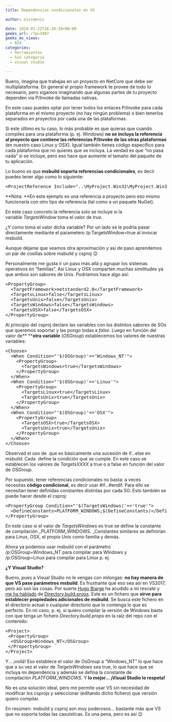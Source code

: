```yaml
---
title: Dependencias condicionales en VS

author: eiximenis

date: 2018-01-22T16:28:19+00:00
geeks_url: /?p=1987
geeks_ms_views:
  - 824
categories:
  - herramientas
  - Sin categoría
  - visual studio

---
```

Bueno, imagina que trabajas en un proyecto en NetCore que debe ser multiplataforma. En general el propio framework te provee de todo lo necesario, pero sigamos imaginando que algunas partes de tu proyecto dependen via P/Invoke de llamadas nativas.
  
En este caso puedes optar por tener todos los enlaces P/Invoke para cada plataforma en el mismo proyecto (no hay ningún problema) o bien tenerlos separados en proyectos por cada una de las plataformas.
  
<!--more-->


  
Si este último es tu caso, lo más probable es que quieras que cuando compiles para una plataforma (p. ej. Windows) **no se incluya la referencia al proyecto que contiene las referencias P/Invoke de las otras plataformas** (en nuestro caso Linux y OSX). Igual también tienes código específico para cada plataforma que no quieres que se incluya. La verdad es que &#8220;no pasa nada&#8221; si se incluye, pero eso hace que aumente el tamaño del paquete de tu aplicación.
  
Lo bueno es que **msbuild soporta referencias condicionales**, es decir puedes tener algo como lo siguiente:

<pre class="EnlighterJSRAW" data-enlighter-language="xml">&lt;ProjectReference Include="..\MyProject.Win32\MyProject.Win32.csproj" Condition="'$(TargetsWindows)'=='true'" /&gt;</pre>

**Nota: **En este ejemplo es una referencia a proyecto pero eso mismo funcionaría con otro tipo de referencia (tal como <PackageReference /> a un paquete NuGet).
  
En este caso concreto la referencia solo se incluye si la variable _TargetsWindow_ toma el valor de _true_.
  
¿Y como toma el valor dicha variable? Por un lado se le podría pasar directamente mediante el parametero /p:TargetsWindow=true al invocar msbuild.
  
Aunque déjame que veamos otra aproximación y así de paso aprendemos un par de cosillas sobre msbuild y csproj 😉
  
Personalmente me gusta ir un paso más allá y agrupar los sistemas operativos en &#8220;familias&#8221;. Así Linux y OSX comparten muchas similitudes ya que ambos son sabores de Unix. Podríamos hace algo así:

<pre class="EnlighterJSRAW" data-enlighter-language="xml">&lt;PropertyGroup&gt;
  &lt;TargetFramework&gt;netstandard2.0&lt;/TargetFramework&gt;
  &lt;TargetsLinux&gt;false&lt;/TargetsLinux&gt;
  &lt;TargetsUnix&gt;false&lt;/TargetsUnix&gt;
  &lt;TargetsWindows&gt;false&lt;/TargetsWindows&gt;
  &lt;TargetsOSX&gt;false&lt;/TargetsOSX&gt;
&lt;/PropertyGroup&gt;</pre>

Al principio del csproj declaro las variables con los distintos sabores de SOs que queremos soportar y las pongo todas a _false_. Luego en función del valor de** ****otra variable** (_OSGroup_) establecemos los valores de nuestras variables:

<pre class="EnlighterJSRAW" data-enlighter-language="xml">&lt;Choose&gt;
  &lt;When Condition="'$(OSGroup)'=='Windows_NT'"&gt;
    &lt;PropertyGroup&gt;
      &lt;TargetsWindows&gt;true&lt;/TargetsWindows&gt;
    &lt;/PropertyGroup&gt;
  &lt;/When&gt;
  &lt;When Condition="'$(OSGroup)'=='Linux'"&gt;
    &lt;PropertyGroup&gt;
      &lt;TargetsLinux&gt;true&lt;/TargetsLinux&gt;
      &lt;TargetsUnix&gt;true&lt;/TargetsUnix&gt;
    &lt;/PropertyGroup&gt;
  &lt;/When&gt;
  &lt;When Condition="'$(OSGroup)'=='OSX'"&gt;
    &lt;PropertyGroup&gt;
      &lt;TargetsOSX&gt;true&lt;/TargetsOSX&gt;
      &lt;TargetsUnix&gt;true&lt;/TargetsUnix&gt;
    &lt;/PropertyGroup&gt;
  &lt;/When&gt;
&lt;/Choose&gt;</pre>

Observad el uso de _<Choose/>_ que es básicamente una sucesión de if...else en msbuild: Cada _<When/>_ define la condición que se cumple. En este caso se establecen los valores de _TargetsXXXX_ a true o a false en función del valor de _OSGroup._
  
Por supuesto, tener referencias condicionales no basta: a veces necesitas **código condicional**, es decir usar #if...#endif. Para ello se necesitan tener definidas constantes distintas por cada SO. Esto también se puede hacer desde el csproj:

<pre class="EnlighterJSRAW" data-enlighter-language="xml">&lt;PropertyGroup Condition="'$(TargetsWindows)'=='true'"&gt;
  &lt;DefineConstants&gt;PLATFORM_WINDOWS;$(DefineConstants)&lt;/DefineConstants&gt;
&lt;/PropertyGroup&gt;</pre>

En este caso si el valor de _TargetsWindows_ es true se define la constante de compilación _PLATFORM_WINDOWS. _Constantes similares se definirían para Linux, OSX, el propio Unix como familia y demás.
  
Ahora ya podemos usar msbuild con el parámetro /p:OSGroup=Windows_NT para compilar para WIndows y /p:OSGroup=Linux para compilar para Linux p. ej.
  
**¿Y Visual Studio?**
  
Bueno, pues a Visual Studio no le vengas con milongas: **no hay manera de que VS pase parámetros msbuild**. Es frustrante que eso sea así en VS2017, pero así son las cosas. Por suerte [Hugo Biarge][1] ha acudido a mi rescate y [me ha hablado][2] de [Directory.build.props][3]. Este es un fichero que **sirve para establecer propiedades adicionales de msbuild**. Se busca este fichero en el directorio actual o cualquier directorio que lo contenga lo que es perfecto. En mi caso, p. ej. si quiero compilar la versión de Windows basta con que tenga un fichero _Directory.build.props_ en la raíz del repo con el contenido:

<pre class="EnlighterJSRAW" data-enlighter-language="xml">&lt;Project&gt;
 &lt;PropertyGroup&gt;
  &lt;OSGroup&gt;Windows_NT&lt;/OSGroup&gt;
 &lt;/PropertyGroup&gt;
&lt;/Project&gt;</pre>

Y... ¡voilá! Eso establece el valor de _OsGroup_ a &#8220;Windows_NT&#8221; lo que hace que a su vez el valor de _TargetsWindows_ sea true, lo que hace que se incluya mi dependencia y además se defina la constante de compilación _PLATFORM_WINDOWS_. Y **lo mejor... ¡Visual Studio lo respeta!**
  
No es una solución ideal, pero me permite usar VS sin necesidad de modificar los csprojs y seleccionar (editando dicho fichero) que versión quiero compilar.
  
En resúmen: msbuild y csproj son muy poderosos... bastante más que VS que no soporta todas las casuísticas. Es una pena, pero es así 😉

 [1]: https://twitter.com/hbiarge
 [2]: https://twitter.com/hbiarge/status/955386329822580736
 [3]: https://docs.microsoft.com/en-us/visualstudio/msbuild/customize-your-build